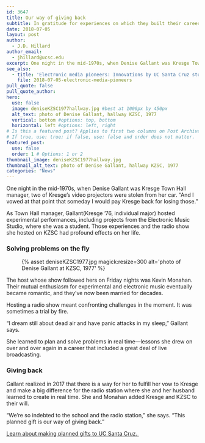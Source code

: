 ```yaml
---
id: 3647
title: Our way of giving back
subtitle: In gratitude for experiences on which they built their careers, Denise Gallant  and Kevin Monahan included Kresge and KZSC in their will.
date: 2018-07-05
layout: post
author:
  - J.D. Hillard
author_email:
  - jhillard@ucsc.edu
excerpt: One night in the mid-1970s, when Denise Gallant was Kresge Town Hall manager, two of Kresge’s video projectors were stolen from her car. “And I vowed at that point that someday I would pay Kresge back for losing those.”
see_also:
  - title: 'Electronic media pioneers: Innovations by UC Santa Cruz students became facets of 1980s pop culture.'
    file: 2018-07-05-electronic-media-pioneers
pull_quote: false
pull_quote_author:
hero:
  use: false
  image: deniseKZSC1977hallway.jpg #best at 1000px by 450px
  alt_text: photo of Denise Gallant, hallway KZSC, 1977
  vertical: bottom #options: top, bottom
  horizontal: left #options: left, right
# Is this a featured post? Applies to first two columns on Post Archive Page.
# If true, use: true; if false, use: false and order does not matter.
featured_post:
  use: false
  order: 1 # Options: 1 or 2
thumbnail_image: deniseKZSC1977hallway.jpg
thumbnail_alt_text: photo of Denise Gallant, hallway KZSC, 1977
categories: "News"
---
```

One night in the mid-1970s, when Denise Gallant was Kresge Town Hall manager, two of Kresge’s video projectors were stolen from her car. “And I vowed at that point that someday I would pay Kresge back for losing those.”

As Town Hall manager, Gallant(Kresge &#8217;76, individual major) hosted experimental performances, including projects from the Electronic Music Studio, where she was a student. Those experiences and the radio show she hosted on KZSC had profound effects on her life.

### Solving problems on the fly

<figure class="inline-image right">
{% asset deniseKZSC1977.jpg magick:resize=300 alt='photo of Denise Gallant at KZSC, 1977' %}
<figcaption></figcaption></figure>
The host whose show followed hers on Friday nights was Kevin Monahan. Their mutual enthusiasm for experimental and electronic music eventually became romantic, and they&#8217;ve now been married for decades.

Hosting a radio show meant confronting challenges in the moment. It was sometimes a trial by fire.

“I dream still about dead air and have panic attacks in my sleep,” Gallant says.

She learned to plan and solve problems in real time—lessons she drew on over and over again in a career that included a great deal of live broadcasting.

### Giving back

Gallant realized in 2017 that there is a way for her to fulfill her vow to Kresge and make a big difference for the radio station where she and her husband learned to create in real time. She and Monahan added Kresge and KZSC to their will.

“We’re so indebted to the school and the radio station,” she says. “This planned gift is our way of giving back.”

[Learn about making planned gifts to UC Santa Cruz. ](http://plannedgifts.ucsc.edu/?pageID=1010)
